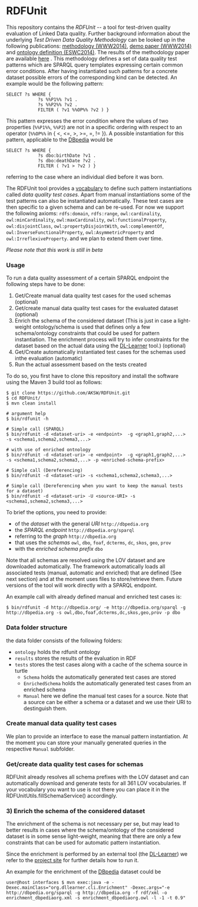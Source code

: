 RDFUnit
==========

This repository contains the *RDFUnit* -- a tool for test-driven quality evaluation of Linked Data quality.
Further background information about the underlying *Test Driven Data Quality Methodology* can be looked up in the following publications: [methodology (WWW2014)](http://svn.aksw.org/papers/2014/WWW_Databugger/public.pdf), [demo paper (WWW2014)](http://svn.aksw.org/papers/2014/WWW_Databugger_demo/public.pdf) and [ontology definition (ESWC2014)](http://svn.aksw.org/papers/2014/ESWC_NLP_Cleansing/public.pdf).
The results of the methodology paper are available [here](https://github.com/AKSW/RDFUnit/tree/master/data/archive/WWW_2014) .
This methodology defines a set of data quality test patterns which are SPARQL query templates expressing certain common error conditions.
After having instantiated such patterns for a concrete dataset possible errors of the corresponding kind can be detected. An example would be the following pattern:

```
SELECT ?s WHERE {
            ?s %%P1%% ?v1 .
            ?s %%P2%% ?v2 .
            FILTER ( ?v1 %%OP%% ?v2 ) }
```
This pattern expresses the error condition where the values of two properties (`%%P1%%`, `%%P2`) are not in a specific ordering with respect to an operator (`%%OP%%` in { <, <=, >, >=, =, != }). A possible instantiation for this pattern, applicable to the [DBpedia](http://dbpedia.org) would be
```
SELECT ?s WHERE {
            ?s dbo:birthDate ?v1 .
            ?s dbo:deathDate ?v2 .
            FILTER ( ?v1 > ?v2 ) }
```
referring to the case where an individual died before it was born.

The RDFUnit tool provides a [vocabulary](http://rdfunit.aksw.org/ns#) to define such pattern instantiations called *data quality test cases*.
Apart from manual instantiations some of the test patterns can also be instantiated automatically.
These test cases are then specific to a given schema and can be re-used.
For now we support the following axioms: 
`rdfs:domain`,
`rdfs:range`,
`owl:cardinality`,
`owl:minCardinality`,
`owl:maxCardinality`,
`owl:functionalProperty`,
`owl:disjointClass`,
`owl:propertyDisjointWith`,
`owl:complementOf`,
`owl:InverseFunctionalProperty`,
`owl:AsymmetricProperty` and `owl:IrreflexiveProperty`.
and we plan to extend them over time.

*Please note that this work is still in beta*

### Usage

To run a data quality assessment of a certain SPARQL endpoint the following steps have to be done:

1. Get/Create manual data quality test cases for the used schemas (optional)
2. Get/create manual data quality test cases for the evaluated dataset (optional)
3. Enrich the schema of the considered dataset (This is just in case a light-weight ontology/schema is used that defines only a few schema/ontology constraints that could be used for pattern instantiation. 
   The enrichment process will try to infer constraints for the dataset based on the actual data using the [DL-Learner](http://dl-learner.org/Projects/DLLearner) tool.) (optional)
4. Get/Create automatically instantiated test cases for the schemas used inthe evaluation (automatic)
5. Run the actual assessment based on the tests created

To do so, you first have to clone this repository and install the software using the Maven 3 build tool as follows:
```console
$ git clone https://github.com/AKSW/RDFUnit.git
$ cd RDFUnit/
$ mvn clean install

# argument help
$ bin/rdfunit -h

# Simple call (SPARQL)
$ bin/rdfunit -d <dataset-uri> -e <endpoint>  -g <graph1,graph2,...>  -s <schema1,schema2,schema3,...>

# with use of enriched ontnology
$ bin/rdfunit -d <dataset-uri> -e <endpoint>  -g <graph1,graph2,...>  -s <schema1,schema2,schema3,...> -p <enriched-schema-prefix>

# Simple call (Dereferencing)
$ bin/rdfunit -d <dataset-uri> -s <schema1,schema2,schema3,...>

# Simple call (Dereferencing when you want to keep the manual tests for a dataset)
$ bin/rdfunit -d <dataset-uri> -U <source-URI> -s <schema1,schema2,schema3,...>
```

To brief the options, you need to provide:
- of the *dataset* with the general *URI* `http://dbpedia.org`
- the *SPARQL endpoint* `http://dbpedia.org/sparql`
- referring to the *graph* `http://dbpedia.org`
- that uses the *schemas* `owl`, `dbo`, `foaf`, `dcterms`, `dc`, `skos`, `geo`, `prov`
- with the *enriched schema prefix* `dbo`



Note that all schemas are resolved using the LOV dataset and are downloaded automatically.
The framework automatically loads all associated tests (manual, automatic and enriched) that are defined (See next section) and at the moment uses files to store/retrieve them.
Future versions of the tool will work directly with a SPARQL endpoint.

An example call with already defined manual and enriched test cases is:
```console
$ bin/rdfunit -d http://dbpedia.org/ -e http://dbpedia.org/sparql -g http://dbpedia.org -s owl,dbo,foaf,dcterms,dc,skos,geo,prov -p dbo
```

### Data folder structure

the data folder consists of the following folders:
* `ontology` holds the rdfunit ontology
* `results` stores the results of the evaluation in RDF
* `tests` stores the test cases along with a cache of the schema source in turtle
    * `Schema` holds the automatically generated test cases are stored
    * `EnrichedSchema` holds the automatically generated test cases from an enriched schema
    * `Manual` here we define the manual test cases for a source. Note that a source can be either a schema or a dataset and we use their URI to destinguish them.


### Create manual data quality test cases

We plan to provide an interface to ease the manual pattern instantiation.
At the moment you can store your manually generated queries in the respective `Manual` subfolder.

### Get/create data quality test cases for schemas

RDFUnit already resolves all schema prefixes with the LOV dataset and can automatically download and generate tests for all 361 LOV vocabularies.
If your vocabulary you want to use is not there you can place it in the RDFUnitUtils.fillSchemaService() accordingly.

### 3) Enrich the schema of the considered dataset

The enrichment of the schema is not necessary per se, but may lead to better results in cases where the schema/ontology of the considered dataset is in some sense light-weight, meaning that there are only a few constraints that can be used for automatic pattern instantiation.

Since the enrichment is performed by an external tool (the [DL-Learner](http://dl-learner.org/Projects/DLLearner)) we refer to the [project site](http://dl-learner.org/wiki/SVNRun) for further details how to run it.

An example for the enrichment of the [DBpedia](http://dbpedia.org) dataset could be
```console
user@host interfaces $ mvn exec:java -e -Dexec.mainClass="org.dllearner.cli.Enrichment" -Dexec.args="-e http://dbpedia.org/sparql -g http://dbpedia.org -f rdf/xml -o enrichment_dbpediaorg.xml -s enrichment_dbpediaorg.owl -l -1 -t 0.9"
```
